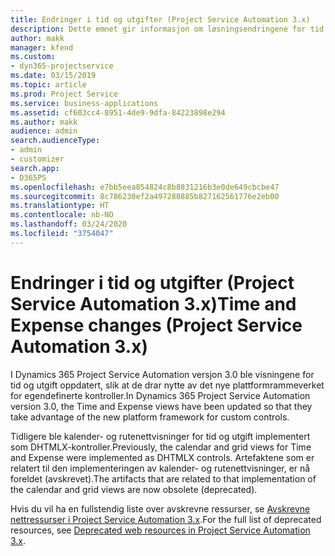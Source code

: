 ```yaml
---
title: Endringer i tid og utgifter (Project Service Automation 3.x)
description: Dette emnet gir informasjon om løsningsendringene for tid og utgifter.
author: makk
manager: kfend
ms.custom:
- dyn365-projectservice
ms.date: 03/15/2019
ms.topic: article
ms.prod: Project Service
ms.service: business-applications
ms.assetid: cf603cc4-8951-4de9-9dfa-84223898e294
ms.author: makk
audience: admin
search.audienceType:
- admin
- customizer
search.app:
- D365PS
ms.openlocfilehash: e7bb5eea854824c8b8831216b3e0de649cbcbe47
ms.sourcegitcommit: 8c786230ef2a497280885b827162561776e2eb00
ms.translationtype: HT
ms.contentlocale: nb-NO
ms.lasthandoff: 03/24/2020
ms.locfileid: "3754047"
---
```

# <a name="time-and-expense-changes-project-service-automation-3x"></a><span data-ttu-id="3f37e-103">Endringer i tid og utgifter (Project Service Automation 3.x)</span><span class="sxs-lookup"><span data-stu-id="3f37e-103">Time and Expense changes (Project Service Automation 3.x)</span></span>

<span data-ttu-id="3f37e-104">I Dynamics 365 Project Service Automation versjon 3.0 ble visningene for tid og utgift oppdatert, slik at de drar nytte av det nye plattformrammeverket for egendefinerte kontroller.</span><span class="sxs-lookup"><span data-stu-id="3f37e-104">In Dynamics 365 Project Service Automation version 3.0, the Time and Expense views have been updated so that they take advantage of the new platform framework for custom controls.</span></span>

<span data-ttu-id="3f37e-105">Tidligere ble kalender- og rutenettvisninger for tid og utgift implementert som DHTMLX-kontroller.</span><span class="sxs-lookup"><span data-stu-id="3f37e-105">Previously, the calendar and grid views for Time and Expense were implemented as DHTMLX controls.</span></span> <span data-ttu-id="3f37e-106">Artefaktene som er relatert til den implementeringen av kalender- og rutenettvisninger, er nå foreldet (avskrevet).</span><span class="sxs-lookup"><span data-stu-id="3f37e-106">The artifacts that are related to that implementation of the calendar and grid views are now obsolete (deprecated).</span></span>

<span data-ttu-id="3f37e-107">Hvis du vil ha en fullstendig liste over avskrevne ressurser, se [Avskrevne nettressurser i Project Service Automation 3.x](web-resources-deprecated-v3.x.md).</span><span class="sxs-lookup"><span data-stu-id="3f37e-107">For the full list of deprecated resources, see [Deprecated web resources in Project Service Automation 3.x](web-resources-deprecated-v3.x.md).</span></span>
